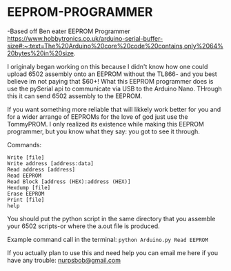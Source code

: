 # EEPROM-PROGRAMMER

-Based off Ben eater EEPROM Programmer
https://www.hobbytronics.co.uk/arduino-serial-buffer-size#:~:text=The%20Arduino%20core%20code%20contains,only%2064%20bytes%20in%20size.

I originaly began working on this because I didn't know how one could upload 6502 assembly onto an EEPROM without the TL866- and you best believe im not paying that $60+! What this EEPROM programmer does is use the pySerial api to communicate via USB to the Arduino Nano. THrough this it can send 6502 assembly to the EEPROM. 


If you want something more reliable that will likkely work better for you and for a wider arrange of EEPROMs for the love of god just use the TommyPROM. I only realized its existence while making this EEPROM programmer, but you know what they say: you got to see it through.

Commands:
```
Write [file]
Write address [address:data]
Read address [address]
Read EEPROM
Read Block [address (HEX):address (HEX)]
Hexdump [file]
Erase EEPROM
Print [file]
help
```
You should put the python script in the same directory that you assemble your 6502 scripts-or where the a.out file is produced.

Example command call in the terminal:
`python Arduino.py Read EEPROM`



If you actually plan to use this and need help you can email me here if you have any trouble: nurpsbob@gmail.com
